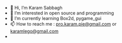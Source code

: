 - 👋 Hi, I’m Karam Sabbagh
- 👀 I’m interested in open source and programming
- 🌱 I’m currently learning Box2d, pygame_gui
- 📫 How to reach me : pro.karam.pie@gmail.com or karamlego@gmail.com
-
